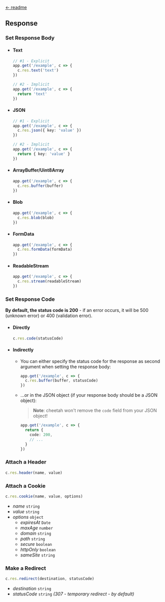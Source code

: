 [← readme](https://github.com/azurystudio/cheetah#readme)

## Response

### Set Response Body

- #### Text

  ```ts
  // #1 - Explicit
  app.get('/example', c => {
    c.res.text('text')
  })

  // #2 - Implicit
  app.get('/example', c => {
    return 'text'
  })
  ```

- #### JSON

  ```ts
  // #1 - Explicit
  app.get('/example', c => {
    c.res.json({ key: 'value' })
  })

  // #2 - Implicit
  app.get('/example', c => {
    return { key: 'value' }
  })
  ```

- #### ArrayBuffer/Uint8Array

  ```ts
  app.get('/example', c => {
    c.res.buffer(buffer)
  })
  ```

- #### Blob

  ```ts
  app.get('/example', c => {  
    c.res.blob(blob)
  })
  ```

- #### FormData

  ```ts
  app.get('/example', c => {
    c.res.formData(formData)
  })
  ```

- #### ReadableStream

  ```ts
  app.get('/example', c => {
    c.res.stream(readableStream)
  })
  ```

### Set Response Code

**By default, the status code is 200** - if an error occurs, it will be 500 (unknown error) or 400 (validation error).

- #### Directly

  ```ts
  c.res.code(statusCode)
  ```

- #### Indirectly

  - You can either specify the status code for the response as second argument when setting the response body:

    ```ts
    app.get('/example', c => {
      c.res.buffer(buffer, statusCode)
    })
    ```

  - ...or in the JSON object (if your response body should be a JSON object):
    
    > **Note**: cheetah won't remove the `code` field from your JSON object!

    ```ts
    app.get('/example', c => {
      return {
        code: 200,
        // ...
      }
    })
    ```

### Attach a Header

```ts
c.res.header(name, value)
```

### Attach a Cookie

```ts
c.res.cookie(name, value, options)
```

- *name* `string`
- *value* `string`
- *options* `object`
  - *expiresAt* `Date`
  - *maxAge* `number`
  - *domain* `string`
  - *path* `string`
  - *secure* `boolean`
  - *httpOnly* `boolean`
  - *sameSite* `string`

### Make a Redirect

```ts
c.res.redirect(destination, statusCode)
```

- *destination* `string`
- *statusCode* `string` *(307 - temporary redirect - by default)*

